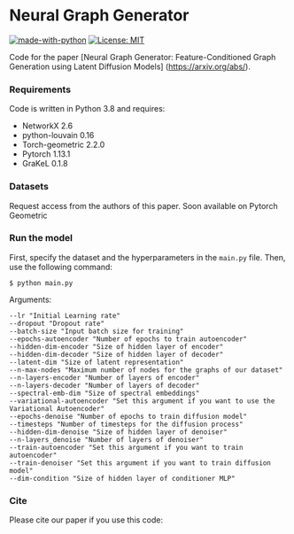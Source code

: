 # Neural Graph Generator

[![made-with-python](https://img.shields.io/badge/Made%20with-Python-red.svg)](#python)
[![License: MIT](https://img.shields.io/badge/License-MIT-yellow.svg)](https://opensource.org/licenses/MIT)

Code for the paper [Neural Graph Generator: Feature-Conditioned Graph Generation
using Latent Diffusion Models] (https://arxiv.org/abs/).

### Requirements
Code is written in Python 3.8 and requires:
* NetworkX 2.6
* python-louvain 0.16
* Torch-geometric 2.2.0
* Pytorch 1.13.1
* GraKeL 0.1.8 

### Datasets
Request access from the authors of this paper. Soon available on Pytorch Geometric



### Run the model
First, specify the dataset and the hyperparameters in the `main.py` file. Then, use the following command:

```
$ python main.py
```

Arguments:
```
--lr "Initial Learning rate"
--dropout "Dropout rate"
--batch-size "Input batch size for training"
--epochs-autoencoder "Number of epochs to train autoencoder"
--hidden-dim-encoder "Size of hidden layer of encoder"
--hidden-dim-decoder "Size of hidden layer of decoder"
--latent-dim "Size of latent representation"
--n-max-nodes "Maximum number of nodes for the graphs of our dataset"
--n-layers-encoder "Number of layers of encoder"
--n-layers-decoder "Number of layers of decoder"
--spectral-emb-dim "Size of spectral embeddings"
--variational-autoencoder "Set this argument if you want to use the Variational Autoencoder"
--epochs-denoise "Number of epochs to train diffusion model"
--timesteps "Number of timesteps for the diffusion process"
--hidden-dim-denoise "Size of hidden layer of denoiser"
--n-layers_denoise "Number of layers of denoiser"
--train-autoencoder "Set this argument if you want to train autoencoder"
--train-denoiser "Set this argument if you want to train diffusion model"
--dim-condition "Size of hidden layer of conditioner MLP"

```

### Cite
Please cite our paper if you use this code:
```

```
